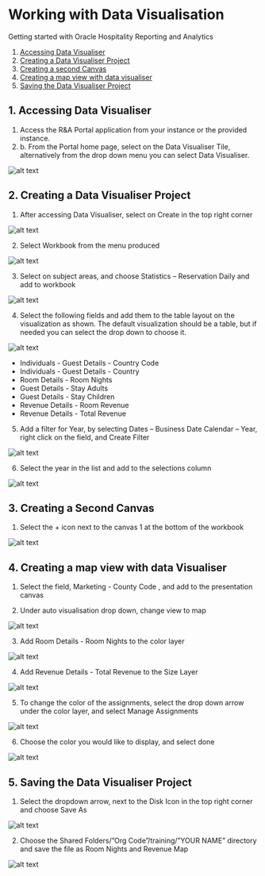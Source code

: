 # Working with Data Visualisation

Getting started with Oracle Hospitality Reporting and Analytics

1. [Accessing Data Visualiser](#1-accessing-data-visualiser)
2. [Creating a Data Visualiser Project](#2-creating-a-data-visualiser-project)
3. [Creating a second Canvas](#3-creating-a-second-canvas)
4. [Creating a map view with data visualiser](#4-creating-a-map-view-with-data-visualiser)
5. [Saving the Data Visualiser Project](#5-saving-the-data-visualiser-project)


## 1. Accessing Data Visualiser

1. Access the R&A Portal application from your instance or the provided instance.
2. b.	From the Portal home page, select on the Data Visualiser Tile, alternatively from the drop down menu you can select Data Visualiser.

![alt text](images/rna-portal.png "R&A Portal Landing Page")

## 2. Creating a Data Visualiser Project

1. After accessing Data Visualiser, select on Create in the top right corner

![alt text](images/create-dv-project.png "Create Data Visualiser Project")

2. Select Workbook from the menu produced

![alt text](images/select-dv-workbook.png "Select Workbook")

3. Select on subject areas, and choose Statistics – Reservation Daily and add to workbook

![alt text](images/select-dv-sa.png "Select Subject Areas")

4. Select the following fields and add them to the table layout on the visualization as shown. The default visualization should be a table, but if needed you can select the drop down to choose it.

![alt text](images/select-fields.png "Select Fields to add to table layout")

* Individuals - Guest Details - Country Code 
* Individuals - Guest Details - Country 
* Room Details - Room Nights
* Guest Details - Stay Adults
* Guest Details - Stay Children
* Revenue Details - Room Revenue
* Revenue Details - Total Revenue

5. Add a filter for Year, by selecting Dates – Business Date Calendar – Year, right click on the field, and Create Filter

![alt text](images/add-filter.png "Add Filter to Layout")

6. Select the year in the list and add to the selections column

![alt text](images/select-year.png "Select Year")

## 3. Creating a Second Canvas

1. Select the + icon next to the canvas 1 at the bottom of the workbook

![alt text](images/add-second-canvas.png "Select Second Canvas")

## 4. Creating a map view with data Visualiser

1. Select the field, Marketing - County Code ,  and add to the presentation canvas

2. Under auto visualisation drop down, change view to map

![alt text](images/create-map-visualisation.png "Select Map Visualisation")

3. Add Room Details - Room Nights to the color layer

![alt text](images/add-room-details-map.png "Add Room Details to Map")

4. Add Revenue Details - Total Revenue to the Size Layer

![alt text](images/add-revenue-details-map.png "Add Revenue Details to Map")

5. To change the color of the assignments, select the drop down arrow under the color layer, and select Manage Assignments

![alt text](images/change-color-map.png "Change Color of Map")

6. Choose the color you would like to display, and select done

![alt text](images/manage-color-assigments.png "Manage Colors Assignments")

## 5. Saving the Data Visualiser Project

1. Select the dropdown arrow, next to the Disk Icon in the top right corner and choose Save As

![alt text](images/saving-dv-project.png "Saving Data Visualiser Project")

2. Choose the Shared Folders/”Org Code”/training/”YOUR NAME” directory and save the file as Room Nights and Revenue Map

![alt text](images/save-workbook.png "Saving Workbook")
